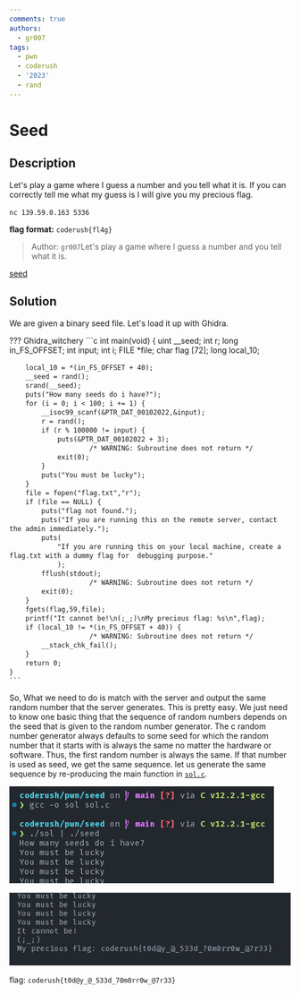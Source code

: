 ```yaml
---
comments: true
authors:
  - gr007
tags:
  - pwn
  - coderush
  - '2023'
  - rand
---
```

# Seed

## Description

Let's play a game where I guess a number and you tell what it is.
If you can correctly tell me what my guess is I will give you my precious flag.

`nc 139.59.0.163 5336`

**flag format:** `coderush{fl4g}`

>Author: `gr007`Let's play a game where I guess a number and you tell what it is.

[seed](seed)

## Solution

We are given a binary seed file. Let's load it up with Ghidra.

??? Ghidra_witchery
    ```c
    int main(void)
    {
        uint __seed;
        int r;
        long in_FS_OFFSET;
        int input;
        int i;
        FILE *file;
        char flag [72];
        long local_10;

        local_10 = *(in_FS_OFFSET + 40);
        __seed = rand();
        srand(__seed);
        puts("How many seeds do i have?");
        for (i = 0; i < 100; i += 1) {
            __isoc99_scanf(&PTR_DAT_00102022,&input);
            r = rand();
            if (r % 100000 != input) {
                puts(&PTR_DAT_00102022 + 3);
                        /* WARNING: Subroutine does not return */
                exit(0);
            }
            puts("You must be lucky");
        }
        file = fopen("flag.txt","r");
        if (file == NULL) {
            puts("flag not found.");
            puts("If you are running this on the remote server, contact the admin immediately.");
            puts(
                "If you are running this on your local machine, create a flag.txt with a dummy flag for  debugging purpose."
                );
            fflush(stdout);
                        /* WARNING: Subroutine does not return */
            exit(0);
        }
        fgets(flag,59,file);
        printf("It cannot be!\n(;_;)\nMy precious flag: %s\n",flag);
        if (local_10 != *(in_FS_OFFSET + 40)) {
                        /* WARNING: Subroutine does not return */
            __stack_chk_fail();
        }
        return 0;
    }
    ```

So, What we need to do is match with the server and output the same random number that the server generates. This is pretty easy. We just need to know one basic thing that the sequence of random numbers depends on the seed that is given to the random number generator. The c random number generator always defaults to some seed for which the random number that it starts with is always the same no matter the hardware or software. Thus, the first random number is always the same. If that number is used as seed, we get the same sequence. let us generate the same sequence by re-producing the main function in [`sol.c`](sol.c).

![generate_seed](gen_seed.png)

![voila](voila.png)

flag: `coderush{t0d@y_@_533d_70m0rr0w_@7r33}`
